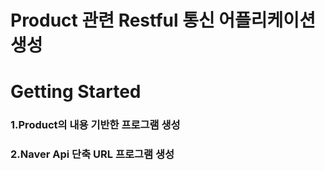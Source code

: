 # Product 관련 Restful 통신 어플리케이션 생성 
# Getting Started

### 1.Product의 내용 기반한 프로그램 생성

### 2.Naver Api 단축 URL 프로그램 생성 
